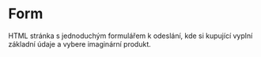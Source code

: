# Form
HTML stránka s jednoduchým formulářem k odeslání, kde si kupující vyplní základní údaje a vybere imaginární produkt. 
